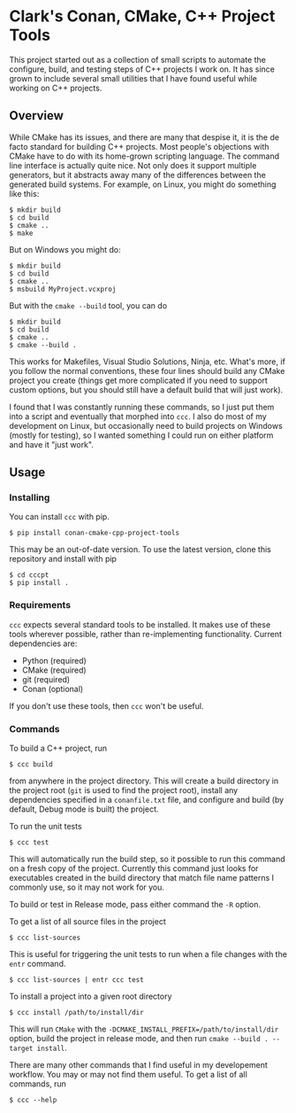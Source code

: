 # Clark's Conan, CMake, C++ Project Tools

This project started out as a collection of small scripts to automate the configure, build, and testing steps of
C++ projects I work on. It has since grown to include several small utilities that I have found useful while
working on C++ projects.


## Overview

While CMake has its issues, and there are many that despise it, it is the de facto standard for building C++ projects.
Most people's objections with CMake have to do with its home-grown scripting language. The command line interface
is actually quite nice. Not only does it support multiple generators, but it abstracts away many of the differences
between the generated build systems. For example, on Linux, you might do something like this:

```
$ mkdir build
$ cd build
$ cmake ..
$ make
```

But on Windows you might do:
```
$ mkdir build
$ cd build
$ cmake ..
$ msbuild MyProject.vcxproj
```

But with the `cmake --build` tool, you can do
```
$ mkdir build
$ cd build
$ cmake ..
$ cmake --build .
```
This works for Makefiles, Visual Studio Solutions, Ninja, etc.
What's more, if you follow the normal conventions, these four lines should
build any CMake project you create (things get more complicated if you need to
support custom options, but you should still have a default build that will just work).

I found that I was constantly running these commands, so I just put them into a script and eventually that morphed into
`ccc`. I also do most of my development on Linux, but occasionally need to build projects on Windows (mostly for testing),
so I wanted something I could run on either platform and have it "just work".

## Usage

### Installing

You can install `ccc` with pip.

```
$ pip install conan-cmake-cpp-project-tools
```

This may be an out-of-date version. To use the latest version, clone this repository and install with pip
```
$ cd cccpt
$ pip install .
```

### Requirements

`ccc` expects several standard tools to be installed. It makes use of these tools wherever possible, rather
than re-implementing functionality. Current dependencies are:

- Python (required)
- CMake (required)
- git (required)
- Conan (optional)

If you don't use these tools, then `ccc` won't be useful.

### Commands

To build a C++ project, run
```
$ ccc build
```
from anywhere in the project directory.
This will create a build directory in the project root
(`git` is used to find the project root), install any dependencies specified in a `conanfile.txt` file,
and configure and build (by default, Debug mode is built) the project.

To run the unit tests
```
$ ccc test
```
This will automatically run the build step, so it possible to run this command on a fresh copy of the project.
Currently this command just looks for executables created in the build directory that match file name patterns
I commonly use, so it may not work for you.

To build or test in Release mode, pass either command the `-R` option.

To get a list of all source files in the project
```
$ ccc list-sources
```
This is useful for triggering the unit tests to run when a file changes with the `entr` command.
```
$ ccc list-sources | entr ccc test
```

To install a project into a given root directory
```
$ ccc install /path/to/install/dir
```
This will run `CMake` with the `-DCMAKE_INSTALL_PREFIX=/path/to/install/dir` option, build the project in release mode,
and then run `cmake --build . --target install`.

There are many other commands that I find useful in my developement workflow. You may or may not find them useful. To get
a list of all commands, run
```
$ ccc --help
```
